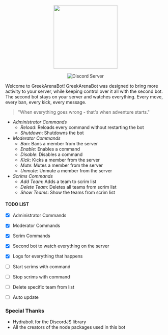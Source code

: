 <p align="center">
 <img width="200" height="200" src="https://cdn.discordapp.com/icons/362993221229346818/6531bdcf7b28b47c54d7d3770849a906.png"
</p>
 <br />
 <p align="center">
    <img src="https://discordapp.com/api/guilds/330026907598848011/embed.png" alt="Discord Server"/>
  </p>
    
    
Welcome to GreekArenaBot! GreekArenaBot was designed to bring more activity to your server, while keeping control over it all with the second bot. The second bot stays on your server and watches everything. Every move, every ban, every kick, every message. 

> "When everything goes wrong - that's when adventure starts."

- *Administrator Commands*
  - *Reload*: Reloads every command without restarting the bot
  - *Shutdown*: Shutdowns the bot
- *Moderator Commands*
  - *Ban*: Bans a member from the server
  - *Enable*: Enables a command
  - *Disable*: Disables a command
  - *Kick*: Kicks a member from the server
  - *Mute*: Mutes a member from the server
  - *Unmute*: Unmute a member from the server
- *Scrims Commands*
  - *Add Team*: Adds a team to scrim list
  - *Delete Team*: Deletes all teams from scrim list
  - *Show Teams*: Show the teams from scrim list
  
  

#### TODO LIST
- [x] Administrator Commands
- [x] Moderator Commands
- [x] Scrim Commands
- [x] Second bot to watch everything on the server
- [x] Logs for everything that happens
- [ ] Start scrims with command
- [ ] Stop scrims with command
- [ ] Delete specific team from list
- [ ] Auto update


### Special Thanks
- Hydrabolt for the DiscordJS library
- All the creators of the node packages used in this bot
